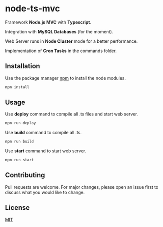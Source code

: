 # node-ts-mvc

Framework **Node.js MVC** with **Typescript**.

Integration with **MySQL Databases** (for the moment).

Web Server runs in **Node Cluster** mode for a better performance.

Implementation of **Cron Tasks** in the commands folder.

## Installation

Use the package manager [npm](https://www.npmjs.com/) to install the node modules.

```bash
npm install
```

## Usage

Use **deploy** command to compile all .ts files and start web server.

```bash
npm run deploy
```

Use **build** command to compile all .ts.

```bash
npm run build
```

Use **start** command to start web server.

```bash
npm run start
```

## Contributing
Pull requests are welcome. For major changes, please open an issue first to discuss what you would like to change.

## License
[MIT](https://choosealicense.com/licenses/mit/)